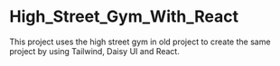 # High_Street_Gym_With_React
This project uses the high street gym in old project to create the same project by using Tailwind, Daisy UI and React.
